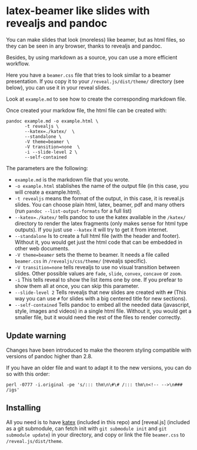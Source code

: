 # latex-beamer like slides with revealjs and pandoc

You can make slides that look (moreless) like beamer, but as html files, so they can be seen in any browser, thanks to revealjs and pandoc.

Besides, by using markdown as a source, you can use a more efficient workflow.

Here you have a `beamer.css` file that tries to look similar to a beamer presentation. If you copy it to your `/reveal.js/dist/theme/` directory (see below), you can use it in your reveal slides.


Look at `example.md` to see how to create the corresponding markdown file.

Once created your markdow file, the html file can be created with:

```
pandoc example.md -o example.html \
       -t revealjs \
       --katex=./katex/  \
       --standalone \
       -V theme=beamer \
       -V transition=none  \
       -i --slide-level 2 \
       --self-contained
```

The parameters are the following:

- `example.md` is the markdown file that you wrote.
- `-o example.html` stablishes the name of the output file (in this case, you will create a example.html).
- `-t revealjs` means the format of the output, in this case, it is reveal.js slides. You can choose plain html, latex, beamer, pdf and many others (run `pandoc --list-output-formats` for a full list)
- `--katex=./katex/` tells pandoc to use the katex available in the `/katex/` directory to render the latex fragments (only makes sense for html type outputs). If you just use `--katex` it will try to get it from internet.
- `--standalone` Is to create a full html file (with the header and footer). Without it, you would get just the html code that can be embedded in other web documents.
- `-V theme=beamer` sets the theme to beamer. It needs a file called `beamer.css` in `/revealjs/css/theme/` (revealjs specific).
- `-V transition=none` tells revealjs to use no visual transition between slides. Other possible values are `fade`, `slide`, `convex`, `concave` or `zoom`.
- `-i` This tells reveal to show the list items one by one. If you prefear to show them all at once, you can skip this parameter.
- `--slide-level 2` Tells revealjs that new slides are created with `##` (This way you can use `#` for slides with a big centered title for new sections).
- `--self-contained` Tells pandoc to embed all the needed data (javascript, style, images and videos) in a single html file. Without it, you would get a smaller file, but it would need the rest of the files to render correctly.


## Update warning

Changes have been introduced to make the theorem styling compatible with versions of pandoc higher than 2.8.

If you have an older file and want to adapt it to the new versions, you can do so with this order:


```
perl -0777 -i.original -pe 's/::: thm\n\#\# /::: thm\n<!-- -->\n### /igs'
```

## Installing

All you need is to have [katex](https://github.com/KaTeX/KaTeX/releases/) (included in this repo) and [reveal.js] (included as a git submodule, can fetch init with `git submodule init` and `git submodule update`) in your directory, and copy or link the file `beamer.css` to `/reveal.js/dist/theme`.
